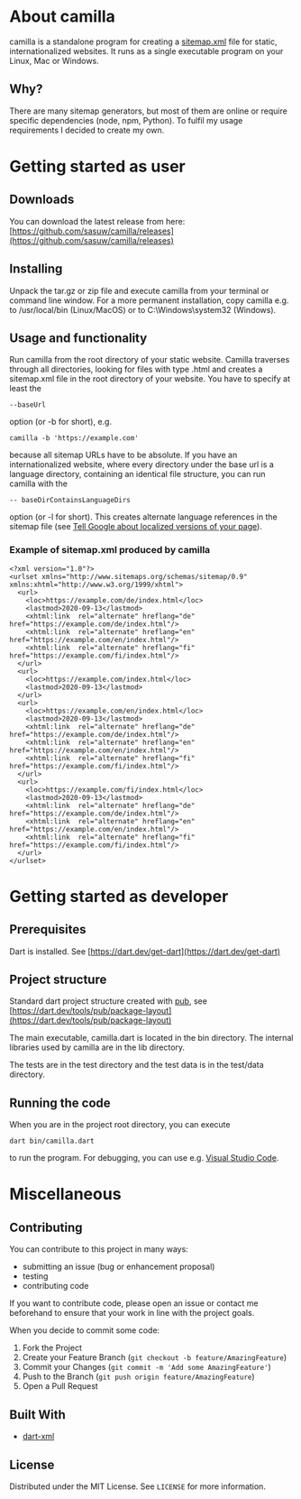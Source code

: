 <!-- ABOUT THE PROJECT -->
# About camilla

camilla is a standalone program for creating a [sitemap.xml](https://www.sitemaps.org/) file for static, internationalized websites. It runs as a single executable program on your Linux, Mac or Windows.

## Why?

There are many sitemap generators, but most of them are online or require specific dependencies (node, npm, Python). To fulfil my usage requirements I decided to create my own.

# Getting started as user

## Downloads

You can download the latest release from here: [https://github.com/sasuw/camilla/releases](https://github.com/sasuw/camilla/releases)

## Installing

Unpack the tar.gz or zip file and execute camilla from your terminal or command line window. For a more permanent installation, copy camilla e.g. to /usr/local/bin (Linux/MacOS) or to C:\Windows\system32 (Windows).

## Usage and functionality

Run camilla from the root directory of your static website. Camilla traverses through all directories, looking for files with type .html  and creates a sitemap.xml file in the root directory of your website. You have to specify at least the 

    --baseUrl

option (or -b for short), e.g.

    camilla -b 'https://example.com'

because all sitemap URLs have to be absolute. If you have an internationalized website, where every directory under the base url is a language directory, containing an identical file structure, you can run camilla with the

    -- baseDirContainsLanguageDirs

option (or -l for short). This creates alternate language references in the sitemap file (see [Tell Google about localized versions of your page](https://support.google.com/webmasters/answer/189077?hl=en)).

### Example of sitemap.xml produced by camilla

    <?xml version="1.0"?>
    <urlset xmlns="http://www.sitemaps.org/schemas/sitemap/0.9" xmlns:xhtml="http://www.w3.org/1999/xhtml">
      <url>
        <loc>https://example.com/de/index.html</loc>
        <lastmod>2020-09-13</lastmod>
        <xhtml:link  rel="alternate" hreflang="de" href="https://example.com/de/index.html"/>
        <xhtml:link  rel="alternate" hreflang="en" href="https://example.com/en/index.html"/>
        <xhtml:link  rel="alternate" hreflang="fi" href="https://example.com/fi/index.html"/>
      </url>
      <url>
        <loc>https://example.com/index.html</loc>
        <lastmod>2020-09-13</lastmod>
      </url>
      <url>
        <loc>https://example.com/en/index.html</loc>
        <lastmod>2020-09-13</lastmod>
        <xhtml:link  rel="alternate" hreflang="de" href="https://example.com/de/index.html"/>
        <xhtml:link  rel="alternate" hreflang="en" href="https://example.com/en/index.html"/>
        <xhtml:link  rel="alternate" hreflang="fi" href="https://example.com/fi/index.html"/>
      </url>
      <url>
        <loc>https://example.com/fi/index.html</loc>
        <lastmod>2020-09-13</lastmod>
        <xhtml:link  rel="alternate" hreflang="de" href="https://example.com/de/index.html"/>
        <xhtml:link  rel="alternate" hreflang="en" href="https://example.com/en/index.html"/>
        <xhtml:link  rel="alternate" hreflang="fi" href="https://example.com/fi/index.html"/>
      </url>
    </urlset>


# Getting started as developer

## Prerequisites

Dart is installed. See [https://dart.dev/get-dart](https://dart.dev/get-dart)

## Project structure

Standard dart project structure created with [pub](https://dart.dev/tools/pub/cmd), see [https://dart.dev/tools/pub/package-layout](https://dart.dev/tools/pub/package-layout)

The main executable, camilla.dart is located in the bin directory. The internal libraries used by camilla are in the lib directory.

The tests are in the test directory and the test data is in the test/data directory.

## Running the code

When you are in the project root directory, you can execute

    dart bin/camilla.dart

to run the program. For debugging, you can use e.g. [Visual Studio Code](https://code.visualstudio.com/).


# Miscellaneous

<!-- CONTRIBUTING -->
## Contributing

You can contribute to this project in many ways:

  * submitting an issue (bug or enhancement proposal) 
  * testing
  * contributing code

If you want to contribute code, please open an issue or contact me beforehand to ensure that your work in line with the project goals.

When you decide to commit some code:

1. Fork the Project
2. Create your Feature Branch (`git checkout -b feature/AmazingFeature`)
3. Commit your Changes (`git commit -m 'Add some AmazingFeature'`)
4. Push to the Branch (`git push origin feature/AmazingFeature`)
5. Open a Pull Request

## Built With

* [dart-xml](https://github.com/renggli/dart-xml)

<!-- LICENSE -->
## License

Distributed under the MIT License. See `LICENSE` for more information.